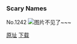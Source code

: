 ### Scary Names
No.1242
![图片不见了~~~](https://imgs.xkcd.com/comics/scary_names.png)

[原址](https://xkcd.com//1242) [下载](https://imgs.xkcd.com/comics/scary_names.png)

